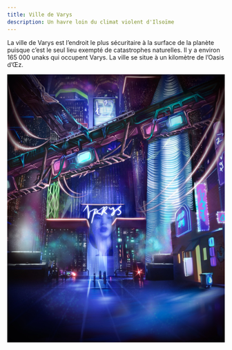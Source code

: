 ```yaml
---
title: Ville de Varys
description: Un havre loin du climat violent d'Ilsoïme
---
```


La ville de Varys est l’endroit le plus sécuritaire à la surface de la planète puisque c’est le seul lieu exempté de catastrophes naturelles. Il y a environ 165 000 unaks qui occupent Varys. La ville se situe à un kilomètre de l’Oasis d’Œz.

![large](art.jpg)
